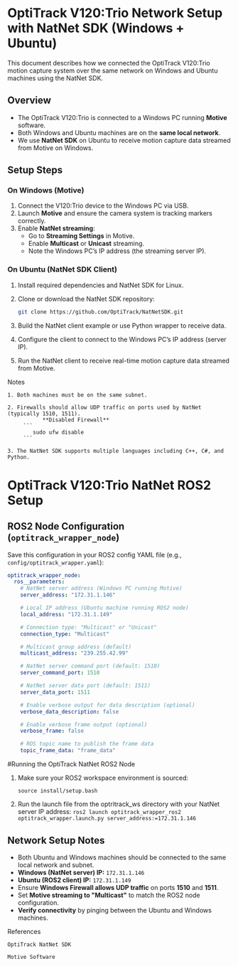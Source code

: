 # OptiTrack V120:Trio Network Setup with NatNet SDK (Windows + Ubuntu)

This document describes how we connected the OptiTrack V120:Trio motion capture system over the same network on Windows and Ubuntu machines using the NatNet SDK.

## Overview
- The OptiTrack V120:Trio is connected to a Windows PC running **Motive** software.
- Both Windows and Ubuntu machines are on the **same local network**.
- We use **NatNet SDK** on Ubuntu to receive motion capture data streamed from Motive on Windows.

## Setup Steps

### On Windows (Motive)
1. Connect the V120:Trio device to the Windows PC via USB.
2. Launch **Motive** and ensure the camera system is tracking markers correctly.
3. Enable **NatNet streaming**:
   - Go to **Streaming Settings** in Motive.
   - Enable **Multicast** or **Unicast** streaming.
   - Note the Windows PC’s IP address (the streaming server IP).

### On Ubuntu (NatNet SDK Client)
1. Install required dependencies and NatNet SDK for Linux.
2. Clone or download the NatNet SDK repository:
   ```bash
   git clone https://github.com/OptiTrack/NatNetSDK.git
   ```
3. Build the NatNet client example or use Python wrapper to receive data.

4. Configure the client to connect to the Windows PC’s IP address (server IP).

5. Run the NatNet client to receive real-time motion capture data streamed from Motive.

Notes

    1. Both machines must be on the same subnet.

    2. Firewalls should allow UDP traffic on ports used by NatNet (typically 1510, 1511).
               **Disabled Firewall**
         ```
            sudo ufw disable
         ```

    3. The NatNet SDK supports multiple languages including C++, C#, and Python.

# OptiTrack V120:Trio NatNet ROS2 Setup

## ROS2 Node Configuration (`optitrack_wrapper_node`)

Save this configuration in your ROS2 config YAML file (e.g., `config/optitrack_wrapper.yaml`):

```yaml
optitrack_wrapper_node:
  ros__parameters:
    # NatNet server address (Windows PC running Motive)
    server_address: "172.31.1.146"

    # Local IP address (Ubuntu machine running ROS2 node)
    local_address: "172.31.1.149"

    # Connection type: "Multicast" or "Unicast"
    connection_type: "Multicast"

    # Multicast group address (default)
    multicast_address: "239.255.42.99"

    # NatNet server command port (default: 1510)
    server_command_port: 1510

    # NatNet server data port (default: 1511)
    server_data_port: 1511

    # Enable verbose output for data description (optional)
    verbose_data_description: false

    # Enable verbose frame output (optional)
    verbose_frame: false

    # ROS topic name to publish the frame data
    topic_frame_data: "frame_data"
```

#Running the OptiTrack NatNet ROS2 Node

1. Make sure your ROS2 workspace environment is sourced:
   
   ```source install/setup.bash```

2. Run the launch file from the optritrack_ws directory with your NatNet server IP address:
```ros2 launch optitrack_wrapper_ros2 optitrack_wrapper.launch.py server_address:=172.31.1.146```


## Network Setup Notes

- Both Ubuntu and Windows machines should be connected to the same local network and subnet.
- **Windows (NatNet server) IP:** `172.31.1.146`
- **Ubuntu (ROS2 client) IP:** `172.31.1.149`
- Ensure **Windows Firewall allows UDP traffic** on ports **1510** and **1511**.
- Set **Motive streaming to "Multicast"** to match the ROS2 node configuration.
- **Verify connectivity** by pinging between the Ubuntu and Windows machines.


References

    OptiTrack NatNet SDK

    Motive Software
